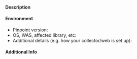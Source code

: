 <!-- 
    If you're reporting a bug or seeking help because something is not working, 
    Please take a look at our FAQ (http://naver.github.io/pinpoint/faq.html) first
    and if still not solved please fill out following template. 
    For all else, feel free to DELETE everything and post away your issue!
-->

#### Description
<!--- Provide a more detailed introduction to the issue itself -->

#### Environment
<!--- Include as many relevant details about the environment you experienced the bug in -->
* Pinpoint version:
* OS, WAS, affected library, etc:
* Additional details (e.g. how your collector/web is set up):

#### Additional Info
<!--- Not obligatory, but things like logs can help if something's not working -->
